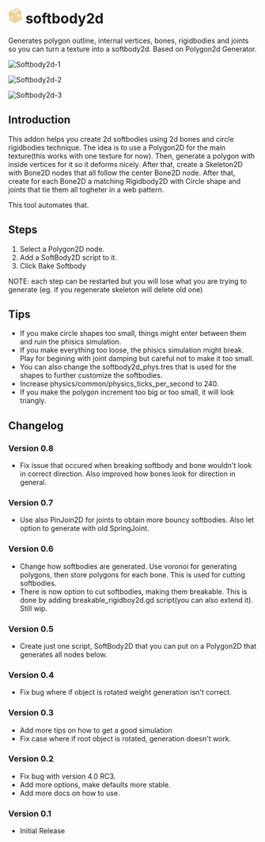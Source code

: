# ![icon](https://raw.githubusercontent.com/Ughuuu/godot-4-softbody2d/main/addons/softbody2d/plugin_icon.png) softbody2d

Generates polygon outline, internal vertices, bones, rigidbodies and joints so you can turn a texture into a softbody2d.
Based on Polygon2d Generator.

![Softbody2d-1](https://i.imgur.com/49s3PcJ.gif)

![Softbody2d-2](https://i.imgur.com/trg3MZW.gif)

![Softbody2d-3](https://i.imgur.com/7uCPDqB.gif)

## Introduction

This addon helps you create 2d softbodies using 2d bones and circle rigidbodies technique.
The idea is to use a Polygon2D for the main texture(this works with one texture for now).
Then, generate a polygon with inside vertices for it so it deforms nicely.
After that, create a Skeleton2D with Bone2D nodes that all follow the center Bone2D node.
After that, create for each Bone2D a matching Rigidbody2D with Circle shape and joints that tie them all togheter in a web pattern.

This tool automates that.

## Steps

1. Select a Polygon2D node.
2. Add a SoftBody2D script to it.
3. Click Bake Softbody

NOTE: each step can be restarted but you will lose what you are trying to generate
(eg. if you regenerate skeleton will delete old one)

## Tips


- If you make circle shapes too small, things might enter between them and ruin the phisics simulation.
- If you make everything too loose, the phisics simulation might break. Play for begining with joint damping but careful not to make it too small.
- You can also change the softbody2d_phys.tres that is used for the shapes to further customize the softbodies.
- Increase physics/common/physics_ticks_per_second to 240.
- If you make the polygon increment too big or too small, it will look triangly.

## Changelog

### Version 0.8

- Fix issue that occured when breaking softbody and bone wouldn't look in correct direction. Also improved how bones look for direction in general.

### Version 0.7

- Use also PinJoin2D for joints to obtain more bouncy softbodies. Also let option to generate with old SpringJoint.

### Version 0.6

- Change how softbodies are generated. Use voronoi for generating polygons, then store polygons for each bone. This is used for cutting softbodies.
- There is now option to cut softbodies, making them breakable. This is done by adding breakable_rigidboy2d.gd script(you can also extend it). Still wip.

### Version 0.5

- Create just one script, SoftBody2D that you can put on a Polygon2D that generates all nodes below.

### Version 0.4

- Fix bug where if object is rotated weight generation isn't correct.

### Version 0.3

- Add more tips on how to get a good simulation
- Fix case where if root object is rotated, generation doesn't work.

### Version 0.2

- Fix bug with version 4.0 RC3.
- Add more options, make defaults more stable.
- Add more docs on how to use.

### Version 0.1

- Initial Release
